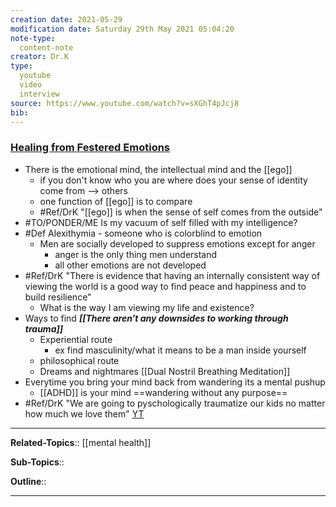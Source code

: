 ```yaml
---
creation date: 2021-05-29
modification date: Saturday 29th May 2021 05:04:20
note-type: 
  content-note
creator: Dr.K
type:
  youtube
  video
  interview
source: https://www.youtube.com/watch?v=sXGhT4pJcj8
bib:
---
```


### [Healing from Festered Emotions](https://www.youtube.com/watch?v=sXGhT4pJcj8)

- There is the emotional mind, the intellectual mind and the [[ego]]
    - if you don't know who you are where does your sense of identity come from --> others
    - one function of [[ego]] is to compare
    - #Ref/DrK "[[ego]] is when the sense of self comes from the outside"
- #TO/PONDER/ME  Is my vacuum of self filled with my intelligence?
- #Def Alexithymia - someone who is colorblind to emotion
    - Men are socially developed to suppress emotions except for anger
        - anger is the only thing men understand
        - all other emotions are not developed
- #Ref/DrK "There is evidence that having an internally consistent way of viewing the world is a good way to find peace and happiness and to build resilience"
    - What is the way I am viewing my life and existence?
- Ways to find **_[[There aren't any downsides to working through trauma]]_**
    - Experiential route
        - ex find masculinity/what it means to be a man inside yourself
    - philosophical route
    - Dreams and nightmares
[[Dual Nostril Breathing Meditation]]
- Everytime you bring your mind back from wandering its a mental pushup
    - [[ADHD]] is your mind ==wandering without any purpose==
- #Ref/DrK "We are going to pyschologically traumatize our kids no matter how much we love them" [YT](https://youtu.be/sXGhT4pJcj8?t=2602)

---


**Related-Topics**:: [[mental health]]
	
**Sub-Topics**::
	
**Outline**::

--- 



